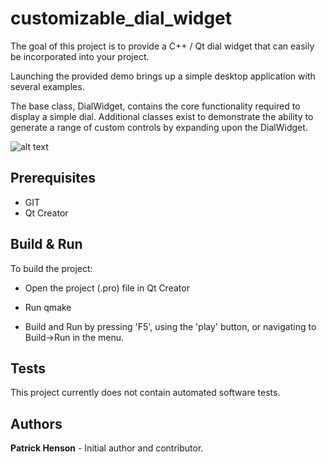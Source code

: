 # customizable_dial_widget

The goal of this project is to provide a C++ / Qt dial widget that can easily be incorporated into your project.  

Launching the provided demo brings up a simple desktop application with several examples.

The base class, DialWidget, contains the core functionality required to display a simple dial.  Additional classes exist to demonstrate the ability to generate a range of custom controls by expanding upon the DialWidget.

![alt text](https://github.com/patrickhenson/customizable_dial_widget/demo_images/base_dial.png)

## Prerequisites
- GIT
- Qt Creator

## Build & Run

To build the project:

* Open the project (.pro) file in Qt Creator

* Run qmake

* Build and Run by pressing 'F5', using the 'play' button, or navigating to Build->Run in the menu.

## Tests

This project currently does not contain automated software tests.

## Authors

**Patrick Henson** - Initial author and contributor.
